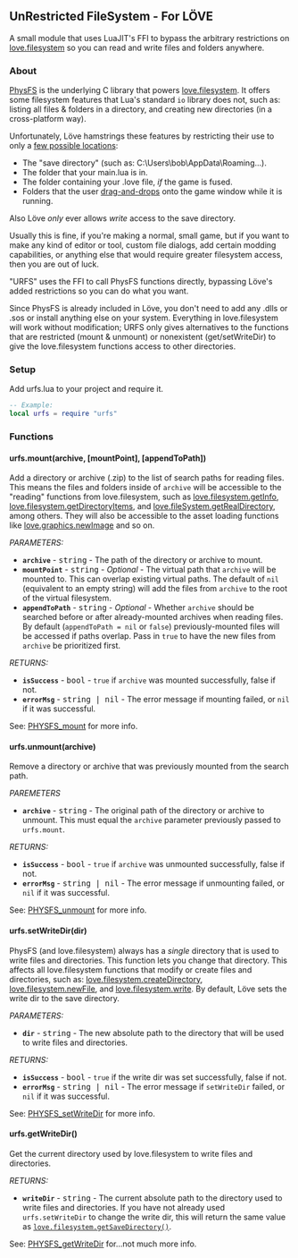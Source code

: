 
## UnRestricted FileSystem - For LÖVE

A small module that uses LuaJIT's FFI to bypass the arbitrary restrictions on [love.filesystem](https://love2d.org/wiki/love.filesystem) so you can read and write files and folders anywhere.

### About

[PhysFS](https://icculus.org/physfs/docs/html/index.html) is the underlying C library that powers [love.filesystem](https://love2d.org/wiki/love.filesystem). It offers some filesystem features that Lua's standard `io` library does not, such as: listing all files & folders in a directory, and creating new directories (in a cross-platform way).

Unfortunately, Löve hamstrings these features by restricting their use to only a [few possible locations](https://love2d.org/wiki/love.filesystem):
* The "save directory" (such as: C:\\Users\\bob\\AppData\\Roaming...).
* The folder that your main.lua is in.
* The folder containing your .love file, _if_ the game is fused.
* Folders that the user [drag-and-drops](https://love2d.org/wiki/love.directorydropped) onto the game window while it is running.

Also Löve  _only_ ever allows _write_ access to the save directory.

Usually this is fine, if you're making a normal, small game, but if you want to make any kind of editor or tool, custom file dialogs, add certain modding capabilities, or anything else that would require greater filesystem access, then you are out of luck.

"URFS" uses the FFI to call PhysFS functions directly, bypassing Löve's added restrictions so you can do what you want.

Since PhysFS is already included in Löve, you don't need to add any .dlls or .sos or install anything else on your system. Everything in love.filesystem will work without modification; URFS only gives alternatives to the functions that are restricted (mount & unmount) or nonexistent (get/setWriteDir) to give the love.filesystem functions access to other directories.

### Setup

Add urfs.lua to your project and require it.

```lua
-- Example:
local urfs = require "urfs"
```

### Functions

#### urfs.mount(archive, [mountPoint], [appendToPath])
Add a directory or archive (.zip) to the list of search paths for reading files. This means the files and folders inside of `archive` will be accessible to the "reading" functions from love.filesystem, such as [love.filesystem.getInfo](https://love2d.org/wiki/love.filesystem.getInfo), [love.filesystem.getDirectoryItems](https://love2d.org/wiki/love.filesystem.getDirectoryItems), and [love.fileSystem.getRealDirectory](https://love2d.org/wiki/love.fileSystem.getRealDirectory), among others. They will also be accessible to the asset loading functions like [love.graphics.newImage](https://love2d.org/wiki/love.graphics.newImage) and so on.

_PARAMETERS:_
* **`archive`** - <kbd>string</kbd> - The path of the directory or archive to mount.
* **`mountPoint`** - <kbd>string</kbd> - _Optional_ - The virtual path that `archive` will be mounted to. This can overlap existing virtual paths. The default of `nil` (equivalent to an empty string) will add the files from `archive` to the root of the virtual filesystem.
* **`appendToPath`** - <kbd>string</kbd> - _Optional_ - Whether `archive` should be searched before or after already-mounted archives when reading files. By default (`appendToPath = nil` or `false`) previously-mounted files will be accessed if paths overlap. Pass in `true` to have the new files from `archive` be prioritized first.

_RETURNS:_
* **`isSuccess`** - <kbd>bool</kbd> - `true` if `archive` was mounted successfully, false if not.
* **`errorMsg`** - <kbd>string | nil</kbd> - The error message if mounting failed, or `nil` if it was successful.

See: [PHYSFS_mount](https://icculus.org/physfs/docs/html/physfs_8h.html#a8eb320e9af03dcdb4c05bbff3ea604d4) for more info.

#### urfs.unmount(archive)
Remove a directory or archive that was previously mounted from the search path.

_PAREMETERS_
* **`archive`** - <kbd>string</kbd> - The original path of the directory or archive to unmount. This must equal the `archive` parameter previously passed to `urfs.mount`.

_RETURNS:_
* **`isSuccess`** - <kbd>bool</kbd> - `true` if `archive` was unmounted successfully, false if not.
* **`errorMsg`** - <kbd>string | nil</kbd> - The error message if unmounting failed, or `nil` if it was successful.

See: [PHYSFS_unmount](https://icculus.org/physfs/docs/html/physfs_8h.html#aab0e2ba90aa918b2ee1ed7c40293b442) for more info.

#### urfs.setWriteDir(dir)
PhysFS (and love.filesystem) always has a _single_ directory that is used to write files and directories. This function lets you change that directory. This affects all love.filesystem functions that modify or create files and directories, such as: [love.filesystem.createDirectory](https://love2d.org/wiki/love.filesystem.createDirectory), [love.filesystem.newFile](https://love2d.org/wiki/love.filesystem.newFile), and [love.filesystem.write](https://love2d.org/wiki/love.filesystem.write). By default, Löve sets the write dir to the save directory.

_PARAMETERS:_
* **`dir`** - <kbd>string</kbd> - The new absolute path to the directory that will be used to write files and directories.

_RETURNS:_
* **`isSuccess`** - <kbd>bool</kbd> - `true` if the write dir was set successfully, false if not.
* **`errorMsg`** - <kbd>string | nil</kbd> - The error message if `setWriteDir` failed, or `nil` if it was successful.

See: [PHYSFS_setWriteDir](https://icculus.org/physfs/docs/html/physfs_8h.html#a36c408d40b3a93c8f9fc02a16c02e430) for more info.

#### urfs.getWriteDir()
Get the current directory used by love.filesystem to write files and directories.

_RETURNS:_
* **`writeDir`** - <kbd>string</kbd> - The current absolute path to the directory used to write files and directories. If you have not already used `urfs.setWriteDir` to change the write dir, this will return the same value as [`love.filesystem.getSaveDirectory()`](https://love2d.org/wiki/love.filesystem.getSaveDirectory).

See: [PHYSFS_getWriteDir](https://icculus.org/physfs/docs/html/physfs_8h.html#a6533ff91180a4c8abfe24d458f6b9915) for...not much more info.
